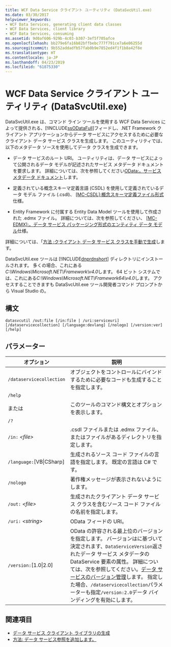 ```yaml
---
title: WCF Data Service クライアント ユーティリティ (DataSvcUtil.exe)
ms.date: 03/30/2017
helpviewer_keywords:
- WCF Data Services, generating client data classes
- WCF Data Services, client library
- WCF Data Services, consuming
ms.assetid: 9d0af606-929b-4c03-b307-3ef5f705afce
ms.openlocfilehash: bb279e6fa16b82bffbebc777f791ce7a6e06255d
ms.sourcegitcommit: 9b552addadfb57fab0b9e7852ed4f1f1b8a42f8e
ms.translationtype: HT
ms.contentlocale: ja-JP
ms.lasthandoff: 04/23/2019
ms.locfileid: "61875330"
---
```

# <a name="wcf-data-service-client-utility-datasvcutilexe"></a>WCF Data Service クライアント ユーティリティ (DataSvcUtil.exe)

DataSvcUtil.exe は、コマンド ライン ツールを使用する WCF Data Services によって提供される、[!INCLUDE[ssODataFull](../../../../includes/ssodatafull-md.md)]フィードし、.NET Framework クライアント アプリケーションからデータ サービスにアクセスするために必要なクライアント データ サービス クラスを生成します。 このユーティリティでは、以下のメタデータ ソースを使用してデータ クラスを生成できます。

- データ サービスのルート URI。 ユーティリティは、データ サービスによって公開されるデータ モデルが記述されたサービス メタデータ ドキュメントを要求します。 詳細については、次を参照してください[OData:。サービス メタデータ ドキュメント](https://go.microsoft.com/fwlink/?LinkId=186070)します。

- 定義されている概念スキーマ定義言語 (CSDL) を使用して定義されているデータ モデル ファイル (.csdl)、 [ \[MC-CSDL\]:概念スキーマ定義ファイル形式](https://go.microsoft.com/fwlink/?LinkID=159072)仕様。

- Entity Framework に付属する Entity Data Model ツールを使用して作成された .edmx ファイル。 詳細については、次を参照してください、 [ \[MC-EDMX\]:。データ サービス パッケージング形式のエンティティ データ モデル](https://go.microsoft.com/fwlink/?LinkID=178833)仕様。

詳細については、「[方法 :クライアント データ サービス クラスを手動で生成](../../../../docs/framework/data/wcf/how-to-manually-generate-client-data-service-classes-wcf-data-services.md)します。

DataSvcUtil.exe ツールは [!INCLUDE[dnprdnshort](../../../../includes/dnprdnshort-md.md)] ディレクトリにインストールされます。 多くの場合、これにある*C:\Windows\Microsoft.NET\Framework\v4.0*します。 64 ビット システムでは、これにある*C:\Windows\Microsoft.NET\Framework64\v4.0*します。 アクセスすることできますも DataSvcUtil.exe ツール開発者コマンド プロンプトから Visual Studio の。

## <a name="syntax"></a>構文

```
datasvcutil /out:file [/in:file | /uri:serviceuri] [/dataservicecollection] [/language:devlang] [/nologo] [/version:ver] [/help]
```

## <a name="parameters"></a>パラメーター

|オプション|説明|
|------------|-----------------|
|`/dataservicecollection`|オブジェクトをコントロールにバインドするために必要なコードも生成することを指定します。|
|`/help`<br /><br /> または<br /><br /> `/?`|このツールのコマンド構文とオプションを表示します。|
|`/in:` *\<file>*|.csdl ファイルまたは .edmx ファイル、またはファイルがあるディレクトリを指定します。|
|`/language:`[VB&#124;CSharp]|生成されるソース コード ファイルの言語を指定します。 既定の言語は C# です。|
|`/nologo`|著作権メッセージが表示されないようにします。|
|`/out:` *\<file>*|生成されたクライアント データ サービス クラスを含むソース コード ファイルの名前を指定します。|
|`/uri:` *\<string>*|OData フィードの URI。|
|`/version:`[1.0&#124;2.0]|OData の許容される最上位のバージョンを指定します。 バージョンはに基づいて決定されます、`DataServiceVersion`返されたデータ サービス メタデータの DataService 要素の属性。 詳細については、次を参照してください。[データ サービスのバージョン管理](../../../../docs/framework/data/wcf/data-service-versioning-wcf-data-services.md)します。 指定した場合、`/dataservicecollection`パラメーターも指定`/version:2.0`データ バインディングを有効にします。|

## <a name="see-also"></a>関連項目

- [データ サービス クライアント ライブラリの生成](../../../../docs/framework/data/wcf/generating-the-data-service-client-library-wcf-data-services.md)
- [方法: データ サービス参照を追加します。](../../../../docs/framework/data/wcf/how-to-add-a-data-service-reference-wcf-data-services.md)
